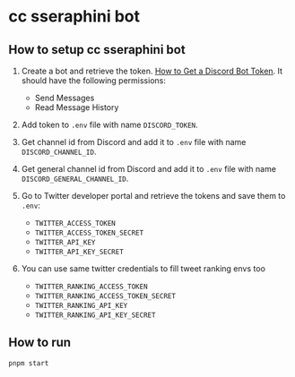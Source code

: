 # cc sseraphini bot

## How to setup cc sseraphini bot

1. Create a bot and retrieve the token. [How to Get a Discord Bot Token](https://www.writebots.com/discord-bot-token/). It should have the following permissions:

   - Send Messages
   - Read Message History

1. Add token to `.env` file with name `DISCORD_TOKEN`.

1. Get channel id from Discord and add it to `.env` file with name `DISCORD_CHANNEL_ID`.

1. Get general channel id from Discord and add it to `.env` file with name `DISCORD_GENERAL_CHANNEL_ID`.

1. Go to Twitter developer portal and retrieve the tokens and save them to `.env`:

   - `TWITTER_ACCESS_TOKEN`
   - `TWITTER_ACCESS_TOKEN_SECRET`
   - `TWITTER_API_KEY`
   - `TWITTER_API_KEY_SECRET`

1. You can use same twitter credentials to fill tweet ranking envs too
   - `TWITTER_RANKING_ACCESS_TOKEN`
   - `TWITTER_RANKING_ACCESS_TOKEN_SECRET`
   - `TWITTER_RANKING_API_KEY`
   - `TWITTER_RANKING_API_KEY_SECRET`

## How to run

```
pnpm start
```
